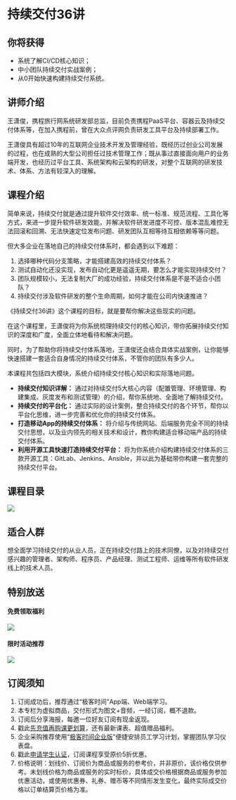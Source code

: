 # 持续交付36讲

## 你将获得

*   系统了解CI/CD核心知识；
*   中小团队持续交付实战案例；
*   从0开始快速构建持续交付系统。

  

## 讲师介绍

王潇俊，携程旅行网系统研发部总监，目前负责携程PaaS平台、容器云及持续交付体系等，在加入携程前，曾在大众点评网负责研发工具平台及持续部署工作。

王潇俊具有超过10年的互联网企业技术开发及管理经验，既经历过创业公司发展的过程，也在成熟的大型公司担任过技术管理工作；既从事过直接面向用户的业务端开发，也经历过平台工具、系统架构和云架构的研发，对整个互联网的研发技术、体系、方法有较深入的理解。

  

## 课程介绍

简单来说，持续交付就是通过提升软件交付效率、统一标准、规范流程、工具化等方式，来进一步提升软件研发效能，并解决软件研发进度不可控、版本混乱难控无法回滚和回溯、无法快速定位发布问题、研发团队互相等待互相依赖等等问题。

但大多企业在落地自己的持续交付体系时，都会遇到以下难题：

1.  选择哪种代码分支策略，才能搭建高效的持续交付体系？
2.  测试自动化还没实现，发布自动化更是遥遥无期，要怎么才能实现持续交付？
3.  团队规模较小，无法复制大厂的成功经验，持续交付体系是不是不适合小团队？
4.  持续交付涉及软件研发的整个生命周期，如何才能在公司内快速推进？

《持续交付36讲》这个课程的目标，就是要帮你解决这些现实的问题。

在这个课程里，王潇俊将为你系统梳理持续交付的核心知识，带你拓展持续交付知识的深度和广度，全面立体地看待和解决问题。

同时，为了帮助你将持续交付体系落地，王潇俊还会结合具体实战案例，让你能够快速搭建一套适合自身情况的持续交付体系，不管你的团队有多少人。

本课程共包括四大模块，系统介绍持续交付核心知识和实际落地问题。

*   **持续交付知识详解：** 通过对持续交付5大核心内容（配置管理、环境管理、构建集成、灰度发布和测试管理）的介绍，帮你系统地、全面地了解持续交付。
*   **持续交付的平台化：** 通过实际的设计案例，整合持续交付的各个环节，帮你以平台化思维，进一步完善和优化你的持续交付体系。
*   **打造移动App的持续交付体系：** 将介绍与传统网站、后端服务完全不同的持续交付思想，以及业内领先的相关技术和设计，教你构建适合移动端产品的持续交付体系。
*   **利用开源工具快速打造持续交付平台：** 将为你系统介绍构建持续交付体系的三款开源工具：GitLab、Jenkins、Ansible，并以此为基础带你构建一套完整的持续交付平台。

  

## 课程目录

![](https://static001.geekbang.org/resource/image/98/69/98f743790459de7d90bff20f183c0d69.jpg)

  

## 适合人群

想全面学习持续交付的从业人员，正在持续交付路上的技术同僚，以及对持续交付感兴趣的管理者、架构师、程序员、产品经理、测试工程师、运维等所有软件研发线上的技术人员。

  

## 特别放送

#### 免费领取福利

[![](https://static001.geekbang.org/resource/image/b0/9b/b01d6e3d17b9708b70b81ce043e4e69b.jpg?wh=1035x360)](https://u.geekbang.org/subject/intro/1000861?utm_source=zhuanlanxiangqingye&utm_medium=app&utm_term=appzhuanlanxiangqingye&gk_cus_user_wechat=university)  
  

#### 限时活动推荐

[![](https://static001.geekbang.org/resource/image/67/a0/6720f5d50b4b38abbf867facdef728a0.png?wh=1035x360)](https://shop18793264.m.youzan.com/wscgoods/detail/2fmoej9krasag5p?dc_ps=2913145716543073286.200001)

  

## 订阅须知

1.  订阅成功后，推荐通过“极客时间”App端、Web端学习。
2.  本专栏为虚拟商品，交付形式为图文+音频，一经订阅，概不退款。
3.  订阅后分享海报，每邀一位好友订阅有现金返现。
4.  戳此[先充值再购课更划算](https://shop18793264.m.youzan.com/wscgoods/detail/2fmoej9krasag5p?scan=1&activity=none&from=kdt&qr=directgoods_1541158976&shopAutoEnter=1)，还有最新课表、超值赠品福利。
5.  企业采购推荐使用“[极客时间企业版](https://b.geekbang.org/?utm_source=geektime&utm_medium=columnintro&utm_campaign=newregister&gk_source=2021020901_gkcolumnintro_newregister)”便捷安排员工学习计划，掌握团队学习仪表盘。
6.  戳此[申请学生认证](https://promo.geekbang.org/activity/student-certificate?utm_source=geektime&utm_medium=caidanlan1)，订阅课程享受原价5折优惠。
7.  价格说明：划线价、订阅价为商品或服务的参考价，并非原价，该价格仅供参考。未划线价格为商品或服务的实时标价，具体成交价格根据商品或服务参加优惠活动，或使用优惠券、礼券、赠币等不同情形发生变化，最终实际成交价格以订单结算页价格为准。
